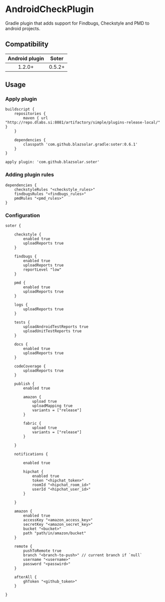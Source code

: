 # AndroidCheckPlugin

Gradle plugin that adds support for Findbugs, Checkstyle and PMD to android projects.

## Compatibility

| Android plugin | Soter  |
| :------------: | :----: |
| 1.2.0+         | 0.5.2+ |

## Usage

### Apply plugin

    buildscript {
        repositories {
            maven { url "http://repo.dlabs.si:8081/artifactory/simple/plugins-release-local/" }
        }
    
        dependencies {
            classpath 'com.github.blazsolar.gradle:soter:0.6.1'
        }
    }
    
    apply plugin: 'com.github.blazsolar.soter'
    
### Adding plugin rules

    dependencies {
        checkstyleRules "<checkstyle_rules>"
        findbugsRules "<findbugs_rules>"
        pmdRules "<pmd_rules>"
    }
    
### Configuration

    soter {
        
        checkstyle {
            enabled true
            uploadReports true
        }
    
        findbugs {
            enabled true
            uploadReports true
            reportLevel "low"
        }
        
        pmd {
            enabled true
            uploadReports true
        }
        
        logs {
            uploadReports true
        }
        
        tests {
            uploadAndroidTestReports true
            uploadUnitTestReports true
        }

        docs {
            enabled true
            uploadReports true
        }

        codeCoverage {
            uploadReports true
        }
        
        publish {
            enabled true
        
            amazon {
                upload true
                uploadMapping true
                variants = ["release"]
            }

            fabric {
                upload true
                variants = ["release"]
            }

        }
        
        notifications {
    
            enabled true
        
            hipchat {
                enabled true
                token "<hipchat_token>"
                roomId "<hipchat_room_id>"
                userId "<hipchat_user_id>"
            }
        
        }
        
        amazon {
            enabled true
            accessKey "<amazon_access_key>"
            secretKey "<amazon_secret_key>"
            bucket "<bucket>"
            path "path/in/amazon/bucket"
        }
        
        remote {
            pushToRemote true
            branch "<branch-to-push>" // current branch if `null`
            username "<username>"
            password "<passwird>"
        }
        
        afterAll {
            ghToken "<github_token>"
        }
        
    }
